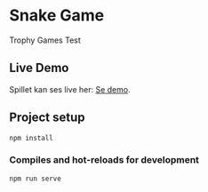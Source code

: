 # Snake Game
Trophy Games Test

## Live Demo
Spillet kan ses live her:
[Se demo](https://trophysnake.netlify.app).

## Project setup
```
npm install
```

### Compiles and hot-reloads for development
```
npm run serve
```
